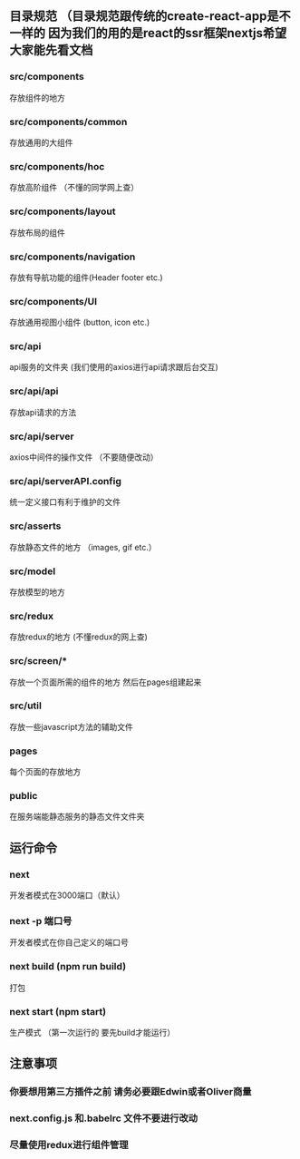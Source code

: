 ##
## 目录规范 （目录规范跟传统的create-react-app是不一样的 因为我们的用的是react的ssr框架nextjs希望大家能先看文档
### src/components
存放组件的地方
### src/components/common
存放通用的大组件
### src/components/hoc
存放高阶组件 （不懂的同学网上查）

### src/components/layout
存放布局的组件
### src/components/navigation
存放有导航功能的组件(Header footer etc.)
### src/components/UI
存放通用视图小组件 (button, icon etc.)
### src/api
api服务的文件夹 (我们使用的axios进行api请求跟后台交互)
### src/api/api
存放api请求的方法
### src/api/server
axios中间件的操作文件 （不要随便改动）
### src/api/serverAPI.config
统一定义接口有利于维护的文件
### src/asserts
存放静态文件的地方 （images, gif etc.）
### src/model
存放模型的地方
### src/redux
存放redux的地方 (不懂redux的网上查)
### src/screen/*
存放一个页面所需的组件的地方 然后在pages组建起来
### src/util
存放一些javascript方法的辅助文件
### pages
每个页面的存放地方
### public
在服务端能静态服务的静态文件文件夹

##
## 运行命令

### next
开发者模式在3000端口（默认）
### next -p 端口号
开发者模式在你自己定义的端口号
### next build (npm run build)
打包
### next start (npm start)
生产模式 （第一次运行的 要先build才能运行）


##
## 注意事项
### 你要想用第三方插件之前 请务必要跟Edwin或者Oliver商量
### next.config.js 和.babelrc 文件不要进行改动
### 尽量使用redux进行组件管理
